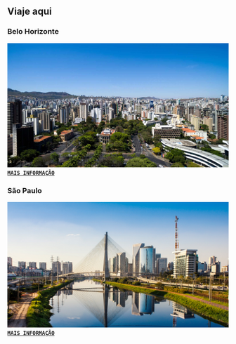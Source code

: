 ## Viaje aqui
### Belo Horizonte
![belo](./belo.jpeg)
[**`MAIS INFORMAÇÃO`**](./belo.md)
### São Paulo
![belo](./sao-paulo.jpeg)
[**`MAIS INFORMAÇÃO`**](./sao-paulo.md)
